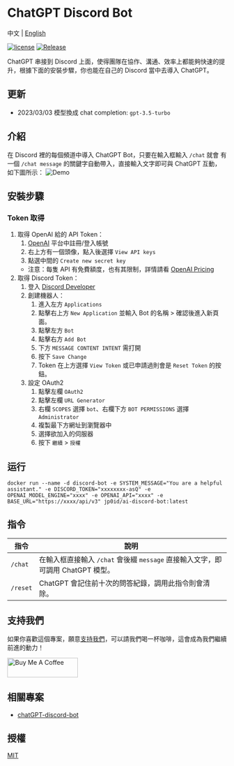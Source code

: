# ChatGPT Discord Bot

中文 | [English](README.en.md)

[![license](https://img.shields.io/pypi/l/ansicolortags.svg)](LICENSE) [![Release](https://img.shields.io/github/v/release/TheExplainthis/ChatGPT-Discord-Bot)](https://github.com/TheExplainthis/ChatGPT-Discord-Bot/releases/)


ChatGPT 串接到 Discord 上面，使得團隊在協作、溝通、效率上都能夠快速的提升，根據下面的安裝步驟，你也能在自己的 Discord 當中去導入 ChatGPT。

## 更新
- 2023/03/03 模型換成 chat completion: `gpt-3.5-turbo`


## 介紹
在 Discord 裡的每個頻道中導入 ChatGPT Bot，只要在輸入框輸入 `/chat` 就會 有一個 `/chat message` 的關鍵字自動帶入，直接輸入文字即可與 ChatGPT 互動，如下圖所示：
![Demo](https://github.com/TheExplainthis/ChatGPT-Discord-Bot/blob/main/demo/chatgpt-discord-bot.gif)


## 安裝步驟
### Token 取得
1. 取得 OpenAI 給的 API Token：
    1. [OpenAI](https://beta.openai.com/) 平台中註冊/登入帳號
    2. 右上方有一個頭像，點入後選擇 `View API keys`
    3. 點選中間的 `Create new secret key`
    - 注意：每隻 API 有免費額度，也有其限制，詳情請看 [OpenAI Pricing](https://openai.com/api/pricing/)
2. 取得 Discord Token：
    1. 登入 [Discord Developer](https://discord.com/developers/applications)
    2. 創建機器人：
        1. 進入左方 `Applications`
        2. 點擊右上方 `New Application` 並輸入 Bot 的名稱 > 確認後進入新頁面。
        3. 點擊左方 `Bot`
        4. 點擊右方 `Add Bot`
        5. 下方 `MESSAGE CONTENT INTENT` 需打開 
        6. 按下 `Save Change`
        7. Token 在上方選擇 `View Token` 或已申請過則會是 `Reset Token` 的按鈕。
    3. 設定 OAuth2
        1. 點擊左欄 `OAuth2`
        2. 點擊左欄 `URL Generator`
        3. 右欄 `SCOPES` 選擇 `bot`、右欄下方 `BOT PERMISSIONS` 選擇 `Administrator`
        4. 複製最下方網址到瀏覽器中
        5. 選擇欲加入的伺服器
        6. 按下 `繼續` > `授權`

## 运行

`docker run --name -d discord-bot -e SYSTEM_MESSAGE="You are a helpful assistant." -e DISCORD_TOKEN="xxxxxxxx-asQ" -e OPENAI_MODEL_ENGINE="xxxx" -e OPENAI_API="xxxx" -e BASE_URL="https://xxxx/api/v3" jp0id/ai-discord-bot:latest`

## 指令
| 指令 | 說明 |
| --- | ----- |
| `/chat` | 在輸入框直接輸入 `/chat` 會後綴 `message` 直接輸入文字，即可調用 ChatGPT 模型。|
| `/reset` | ChatGPT 會記住前十次的問答紀錄，調用此指令則會清除。|

## 支持我們
如果你喜歡這個專案，願意[支持我們](https://www.buymeacoffee.com/explainthis)，可以請我們喝一杯咖啡，這會成為我們繼續前進的動力！

[<a href="https://www.buymeacoffee.com/explainthis" target="_blank"><img src="https://cdn.buymeacoffee.com/buttons/v2/default-yellow.png" height="45px" width="162px" alt="Buy Me A Coffee"></a>](https://www.buymeacoffee.com/explainthis)


## 相關專案
- [chatGPT-discord-bot](https://github.com/Zero6992/chatGPT-discord-bot)

## 授權
[MIT](LICENSE)
